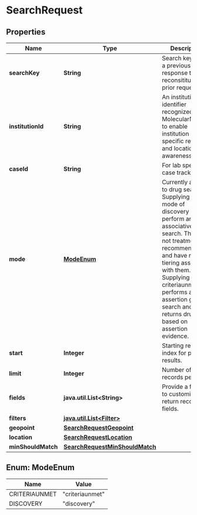 # SearchRequest

## Properties
Name | Type | Description | Notes
------------ | ------------- | ------------- | -------------
**searchKey** | **String** | Search key from a previous response to reconsititute a prior request. |  [optional]
**institutionId** | **String** | An institution identifier recognized by MolecularMatch to enable institution specific results and location awareness. |  [optional]
**caseId** | **String** | For lab specific case tracking. |  [optional]
**mode** | [**ModeEnum**](#ModeEnum) | Currently applies to drug search.  Supplying the mode of discovery will perform an associative search. These are not treatment recommendations and have no tiering associated with them. Supplying criteriaunmet performs an assertion guided search and returns drugs based on assertion evidence. |  [optional]
**start** | **Integer** | Starting record index for paging results. |  [optional]
**limit** | **Integer** | Number of records per page. |  [optional]
**fields** | **java.util.List&lt;String&gt;** | Provide a field list to customize the return records fields. |  [optional]
**filters** | [**java.util.List&lt;Filter&gt;**](Filter.md) |  |  [optional]
**geopoint** | [**SearchRequestGeopoint**](SearchRequestGeopoint.md) |  |  [optional]
**location** | [**SearchRequestLocation**](SearchRequestLocation.md) |  |  [optional]
**minShouldMatch** | [**SearchRequestMinShouldMatch**](SearchRequestMinShouldMatch.md) |  |  [optional]

<a name="ModeEnum"></a>
## Enum: ModeEnum
Name | Value
---- | -----
CRITERIAUNMET | &quot;criteriaunmet&quot;
DISCOVERY | &quot;discovery&quot;
